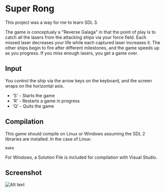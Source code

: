 # Super Rong

This project was a way for me to learn SDL 3. 

The game is conceptualy a "Reverse Galaga" in that the point of play is to catch all the lasers from the attacking ships via your force field. Each missed laser decreases your life while each captured laser increases it. The other ships begin to fire after different milestones, and the game speeds up as you progress. If you miss enough lasers, you get a game over. 

## Input
You control the ship via the arrow keys on the keyboard, and the screen wraps on the horizontal axis. 
- 'S' - Starts the game
- 'R' - Restarts a game in progress
- 'Q' - Quits the game

## Compilation
This game should compile on Linux or Windows assuming the SDL 2 libraries are installed. In the case of Linux:

```make```

For Windows, a Solution File is included for compilation with Visual Studio. 

## Screenshot

![Alt text](screenshot/super_rong.png "Gameplay")